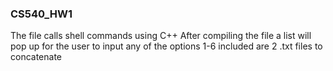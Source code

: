 ### CS540_HW1
The file calls shell commands using C++
After compiling the file a list will pop up for the user to input any of the options 1-6 
included are 2 .txt files to concatenate 

